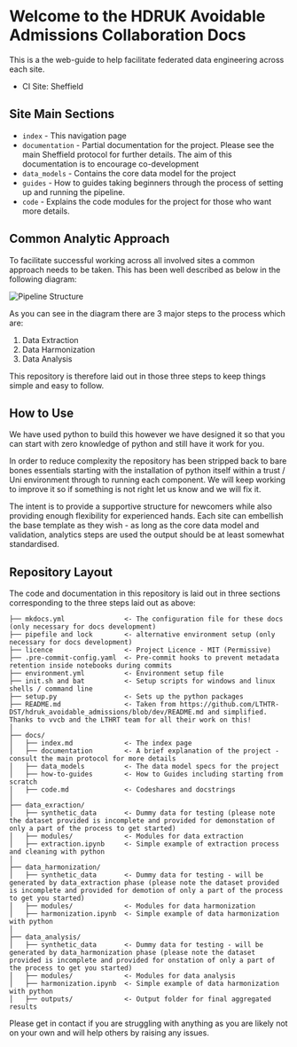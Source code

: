 # Welcome to the HDRUK Avoidable Admissions Collaboration Docs

This is a the web-guide to help facilitate federated data engineering across each site.

- CI Site: Sheffield

## Site Main Sections

* `index`          - This navigation page
* `documentation`  - Partial documentation for the project. Please see the main Sheffield protocol for further details. The aim of this documentation is to encourage co-development
* `data_models`    - Contains the core data model for the project
* `guides`         - How to guides taking beginners through the process of setting up and running the pipeline.
* `code`           - Explains the code modules for the project for those who want more details.

## Common Analytic Approach

To facilitate successful working across all involved sites a common approach needs to be taken. This has been well described as below in the following diagram:

![Pipeline Structure](/pipeline.jpg)

As you can see in the diagram there are 3 major steps to the process which are:

1. Data Extraction
2. Data Harmonization
3. Data Analysis

This repository is therefore laid out in those three steps to keep things simple and easy to follow.

## How to Use

We have used python to build this however we have designed it so that you can start with zero knowledge of python and still have it work for you.

In order to reduce complexity the repository has been stripped back to bare bones essentials starting with the installation of python itself within a trust / Uni environment through to running each component. We will keep working to improve it so if something is not right let us know and we will fix it.

The intent is to provide a supportive structure for newcomers while also providing enough flexibility for experienced hands. Each site can embellish the base template as they wish - as long as the core data model and validation, analytics steps are used the output should be at least somewhat standardised.

## Repository Layout

The code and documentation in this repository is laid out in three sections corresponding to the three steps laid out as above:

    ├── mkdocs.yml               <- The configuration file for these docs (only necessary for docs development)
    ├── pipefile and lock        <- alternative environment setup (only necessary for docs development)
    ├── licence                  <- Project Licence - MIT (Permissive)
    ├── .pre-commit-config.yaml  <- Pre-commit hooks to prevent metadata retention inside notebooks during commits
    ├── environment.yml          <- Environment setup file
    ├── init.sh and bat          <- Setup scripts for windows and linux shells / command line
    ├── setup.py                 <- Sets up the python packages
    ├── README.md                <- Taken from https://github.com/LTHTR-DST/hdruk_avoidable_admissions/blob/dev/README.md and simplified. Thanks to vvcb and the LTHRT team for all their work on this!
    │
    ├── docs/
    │   ├── index.md             <- The index page
    │   ├── documentation        <- A brief explanation of the project - consult the main protocol for more details
    │   ├── data_models          <- The data model specs for the project
    │   ├── how-to-guides        <- How to Guides including starting from scratch
    │   ├── code.md              <- Codeshares and docstrings
    │
    ├── data_exraction/
    │   ├── synthetic_data       <- Dummy data for testing (please note the dataset provided is incomplete and provided for demonstation of only a part of the process to get started)
    │   ├── modules/             <- Modules for data extraction
    │   ├── extraction.ipynb     <- Simple example of extraction process and cleaning with python
    │
    ├── data_harmonization/
    │   ├── synthetic_data       <- Dummy data for testing - will be generated by data_extraction phase (please note the dataset provided is incomplete and provided for demotion of only a part of the process to get you started)
    │   ├── modules/             <- Modules for data harmonization
    │   ├── harmonization.ipynb  <- Simple example of data harmonization with python
    │
    ├── data_analysis/
    │   ├── synthetic_data       <- Dummy data for testing - will be generated by data_harmonization phase (please note the dataset provided is incomplete and provided for onstation of only a part of the process to get you started)
    │   ├── modules/             <- Modules for data analysis
    │   ├── harmonization.ipynb  <- Simple example of data harmonization with python
    │   ├── outputs/             <- Output folder for final aggregated results

Please get in contact if you are struggling with anything as you are likely not on your own and will help others by raising any issues.
